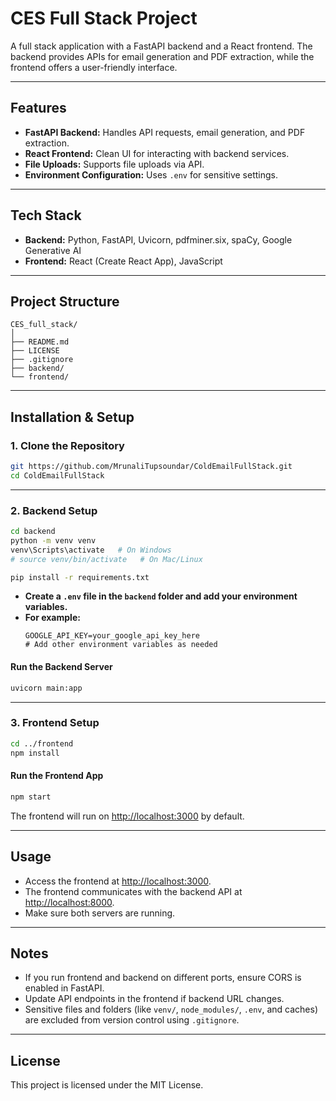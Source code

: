 # CES Full Stack Project

A full stack application with a FastAPI backend and a React frontend. The backend provides APIs for email generation and PDF extraction, while the frontend offers a user-friendly interface.

---

## Features

- **FastAPI Backend:** Handles API requests, email generation, and PDF extraction.
- **React Frontend:** Clean UI for interacting with backend services.
- **File Uploads:** Supports file uploads via API.
- **Environment Configuration:** Uses `.env` for sensitive settings.

---

## Tech Stack

- **Backend:** Python, FastAPI, Uvicorn, pdfminer.six, spaCy, Google Generative AI
- **Frontend:** React (Create React App), JavaScript

---

## Project Structure

```
CES_full_stack/
│
├── README.md
├── LICENSE
├── .gitignore
├── backend/
└── frontend/
```

---

## Installation & Setup

### 1. Clone the Repository

```bash
git https://github.com/MrunaliTupsoundar/ColdEmailFullStack.git
cd ColdEmailFullStack
```

---

### 2. Backend Setup

```bash
cd backend
python -m venv venv
venv\Scripts\activate   # On Windows
# source venv/bin/activate   # On Mac/Linux

pip install -r requirements.txt
```

- **Create a `.env` file in the `backend` folder and add your environment variables.**
- **For example:**
    ```
    GOOGLE_API_KEY=your_google_api_key_here
    # Add other environment variables as needed
    ```

#### Run the Backend Server

```bash
uvicorn main:app 
```

---

### 3. Frontend Setup

```bash
cd ../frontend
npm install
```

#### Run the Frontend App

```bash
npm start
```

The frontend will run on [http://localhost:3000](http://localhost:3000) by default.

---

## Usage

- Access the frontend at [http://localhost:3000](http://localhost:3000).
- The frontend communicates with the backend API at [http://localhost:8000](http://localhost:8000).
- Make sure both servers are running.

---

## Notes

- If you run frontend and backend on different ports, ensure CORS is enabled in FastAPI.
- Update API endpoints in the frontend if backend URL changes.
- Sensitive files and folders (like `venv/`, `node_modules/`, `.env`, and caches) are excluded from version control using `.gitignore`.

---

## License

This project is licensed under the MIT License.
